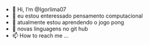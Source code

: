 - 👋 Hi, I’m @Igorlima07
- 👀  eu estou enteressado pensamento computacional
- 🌱  atualmente estou aprendendo  o jogo pong
- 💞️  novas linguagens no git hub
- 📫 How to reach me ...

<!---
Igorlima07/Igorlima07 is a ✨ special ✨ repository because its `README.md` (this file) appears on your GitHub profile.
You can click the Preview link to take a look at your changes.
--->
